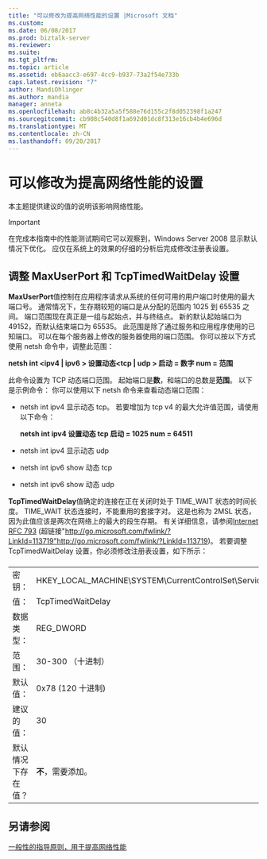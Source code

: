 ```yaml
---
title: "可以修改为提高网络性能的设置 |Microsoft 文档"
ms.custom: 
ms.date: 06/08/2017
ms.prod: biztalk-server
ms.reviewer: 
ms.suite: 
ms.tgt_pltfrm: 
ms.topic: article
ms.assetid: eb6aacc3-e697-4cc9-b937-73a2f54e733b
caps.latest.revision: "7"
author: MandiOhlinger
ms.author: mandia
manager: anneta
ms.openlocfilehash: ab8c4b32a5a5f588e76d155c2f8d052398f1a247
ms.sourcegitcommit: cb908c540d8f1a692d01dc8f313e16cb4b4e696d
ms.translationtype: MT
ms.contentlocale: zh-CN
ms.lasthandoff: 09/20/2017
---
```

# <a name="settings-that-can-be-modified-to-improve-network-performance"></a>可以修改为提高网络性能的设置
本主题提供建议的值的说明该影响网络性能。  
  
> [!IMPORTANT]  
>  在完成本指南中的性能测试期间它可以观察到，Windows Server 2008 显示默认情况下优化。 应仅在系统上的效果的仔细的分析后完成修改注册表设置。  
  
## <a name="adjust-the-maxuserport-and-tcptimedwaitdelay-settings"></a>调整 MaxUserPort 和 TcpTimedWaitDelay 设置  
 **MaxUserPort**值控制在应用程序请求从系统的任何可用的用户端口时使用的最大端口号。 通常情况下，生存期较短的端口是从分配的范围内 1025 到 65535 之间。 端口范围现在真正是一组与起始点，并与终结点。 新的默认起始端口为 49152，而默认结束端口为 65535。 此范围是除了通过服务和应用程序使用的已知端口。 可以在每个服务器上修改的服务器使用的端口范围。 你可以按以下方式使用 netsh 命令中，调整此范围：  
  
 **netsh int \<ipv4 &#124; ipv6 > 设置动态\<tcp &#124; udp > 启动 = 数字 num = 范围**  
  
 此命令设置为 TCP 动态端口范围。 起始端口是**数**，和端口的总数是**范围**。 以下是示例命令： 你可以使用以下 netsh 命令来查看动态端口范围：  
  
-   netsh int ipv4 显示动态 tcp。 若要增加为 tcp v4 的最大允许值范围，请使用以下命令：  
  
     **netsh int ipv4 设置动态 tcp 启动 = 1025 num = 64511**  
  
-   netsh int ipv4 显示动态 udp  
  
-   netsh int ipv6 show 动态 tcp  
  
-   netsh int ipv6 show 动态 udp  
  
 **TcpTimedWaitDelay**值确定的连接在正在关闭时处于 TIME_WAIT 状态的时间长度。 TIME_WAIT 状态连接时，不能重用的套接字对。 这是也称为 2MSL 状态，因为此值应该是两次在网络上的最大的段生存期。 有关详细信息，请参阅[Internet RFC 793](http://go.microsoft.com/fwlink/?LinkId=113719) (超链接"http://go.microsoft.com/fwlink/?LinkId=113719"http://go.microsoft.com/fwlink/?LinkId=113719)。 若要调整 TcpTimedWaitDelay 设置，你必须修改注册表设置，如下所示：  
  
###  
  
|||  
|-|-|  
|密钥：|HKEY_LOCAL_MACHINE\SYSTEM\CurrentControlSet\Services\Tcpip\Parameters|  
|值：|TcpTimedWaitDelay|  
|数据类型：|REG_DWORD|  
|范围：|30-300 （十进制）|  
|默认值：|0x78 (120 十进制)|  
|建议的值：|30|  
|默认情况下存在值？|**不**，需要添加。|  
  
## <a name="see-also"></a>另请参阅  
 [一般性的指导原则，用于提高网络性能](../technical-guides/general-guidelines-for-improving-network-performance.md)